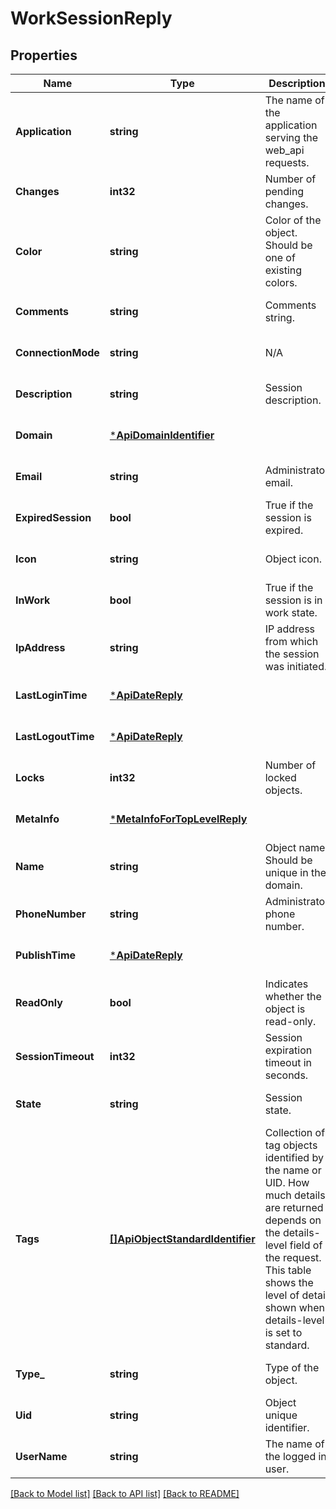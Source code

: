 # WorkSessionReply

## Properties
Name | Type | Description | Notes
------------ | ------------- | ------------- | -------------
**Application** | **string** | The name of the application serving the web_api requests. | [optional] [default to null]
**Changes** | **int32** | Number of pending changes. | [optional] [default to null]
**Color** | **string** | Color of the object. Should be one of existing colors. | [optional] [default to null]
**Comments** | **string** | Comments string. | [optional] [default to null]
**ConnectionMode** | **string** | N/A | [optional] [default to null]
**Description** | **string** | Session description. | [optional] [default to null]
**Domain** | [***ApiDomainIdentifier**](ApiDomainIdentifier.md) |  | [optional] [default to null]
**Email** | **string** | Administrator email. | [optional] [default to null]
**ExpiredSession** | **bool** | True if the session is expired. | [optional] [default to null]
**Icon** | **string** | Object icon. | [optional] [default to null]
**InWork** | **bool** | True if the session is in work state. | [optional] [default to null]
**IpAddress** | **string** | IP address from which the session was initiated. | [optional] [default to null]
**LastLoginTime** | [***ApiDateReply**](ApiDateReply.md) |  | [optional] [default to null]
**LastLogoutTime** | [***ApiDateReply**](ApiDateReply.md) |  | [optional] [default to null]
**Locks** | **int32** | Number of locked objects. | [optional] [default to null]
**MetaInfo** | [***MetaInfoForTopLevelReply**](MetaInfoForTopLevelReply.md) |  | [optional] [default to null]
**Name** | **string** | Object name. Should be unique in the domain. | [optional] [default to null]
**PhoneNumber** | **string** | Administrator phone number. | [optional] [default to null]
**PublishTime** | [***ApiDateReply**](ApiDateReply.md) |  | [optional] [default to null]
**ReadOnly** | **bool** | Indicates whether the object is read-only. | [optional] [default to null]
**SessionTimeout** | **int32** | Session expiration timeout in seconds. | [optional] [default to null]
**State** | **string** | Session state. | [optional] [default to null]
**Tags** | [**[]ApiObjectStandardIdentifier**](ApiObjectStandardIdentifier.md) | Collection of tag objects identified by the name or UID. How much details are returned depends on the details-level field of the request. This table shows the level of detail shown when details-level is set to standard. | [optional] [default to null]
**Type_** | **string** | Type of the object. | [optional] [default to null]
**Uid** | **string** | Object unique identifier. | [optional] [default to null]
**UserName** | **string** | The name of the logged in user. | [optional] [default to null]

[[Back to Model list]](../README.md#documentation-for-models) [[Back to API list]](../README.md#documentation-for-api-endpoints) [[Back to README]](../README.md)


